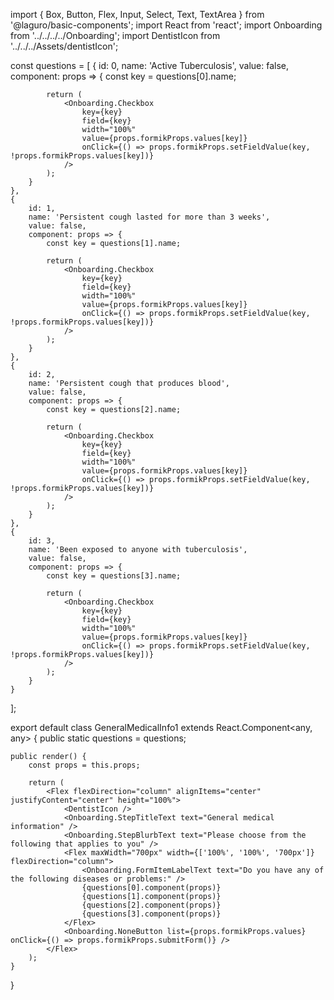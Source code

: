 import { Box, Button, Flex, Input, Select, Text, TextArea } from '@laguro/basic-components';
import React from 'react';
import Onboarding from '../../../../Onboarding';
import DentistIcon from '../../../Assets/dentistIcon';

const questions = [
    {
        id: 0,
        name: 'Active Tuberculosis',
        value: false,
        component: props => {
            const key = questions[0].name;

            return (
                <Onboarding.Checkbox
                    key={key}
                    field={key}
                    width="100%"
                    value={props.formikProps.values[key]}
                    onClick={() => props.formikProps.setFieldValue(key, !props.formikProps.values[key])}
                />
            );
        }
    },
    {
        id: 1,
        name: 'Persistent cough lasted for more than 3 weeks',
        value: false,
        component: props => {
            const key = questions[1].name;

            return (
                <Onboarding.Checkbox
                    key={key}
                    field={key}
                    width="100%"
                    value={props.formikProps.values[key]}
                    onClick={() => props.formikProps.setFieldValue(key, !props.formikProps.values[key])}
                />
            );
        }
    },
    {
        id: 2,
        name: 'Persistent cough that produces blood',
        value: false,
        component: props => {
            const key = questions[2].name;

            return (
                <Onboarding.Checkbox
                    key={key}
                    field={key}
                    width="100%"
                    value={props.formikProps.values[key]}
                    onClick={() => props.formikProps.setFieldValue(key, !props.formikProps.values[key])}
                />
            );
        }
    },
    {
        id: 3,
        name: 'Been exposed to anyone with tuberculosis',
        value: false,
        component: props => {
            const key = questions[3].name;

            return (
                <Onboarding.Checkbox
                    key={key}
                    field={key}
                    width="100%"
                    value={props.formikProps.values[key]}
                    onClick={() => props.formikProps.setFieldValue(key, !props.formikProps.values[key])}
                />
            );
        }
    }
];

export default class GeneralMedicalInfo1 extends React.Component<any, any> {
    public static questions = questions;

    public render() {
        const props = this.props;

        return (
            <Flex flexDirection="column" alignItems="center" justifyContent="center" height="100%">
                <DentistIcon />
                <Onboarding.StepTitleText text="General medical information" />
                <Onboarding.StepBlurbText text="Please choose from the following that applies to you" />
                <Flex maxWidth="700px" width={['100%', '100%', '700px']} flexDirection="column">
                    <Onboarding.FormItemLabelText text="Do you have any of the following diseases or problems:" />
                    {questions[0].component(props)}
                    {questions[1].component(props)}
                    {questions[2].component(props)}
                    {questions[3].component(props)}
                </Flex>
                <Onboarding.NoneButton list={props.formikProps.values} onClick={() => props.formikProps.submitForm()} />
            </Flex>
        );
    }
}
